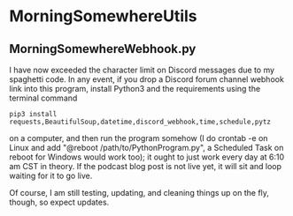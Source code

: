 # MorningSomewhereUtils

## MorningSomewhereWebhook.py
I have now exceeded the character limit on Discord messages due to my spaghetti code. In any event, if you drop a Discord forum channel webhook link into this program, install Python3 and the requirements using the terminal command
```
pip3 install requests,BeautifulSoup,datetime,discord_webhook,time,schedule,pytz
```
on a computer, and then run the program somehow (I do crontab -e on Linux and add "@reboot /path/to/PythonProgram.py", a Scheduled Task on reboot for Windows would work too); it ought to just work every day at 6:10 am CST in theory. If the podcast blog post is not live yet, it will sit and loop waiting for it to go live. 

Of course, I am still testing, updating, and cleaning things up on the fly, though, so expect updates. 
